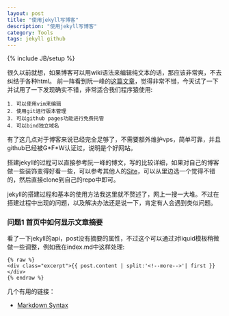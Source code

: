 ```yaml
---
layout: post
title: "使用jekyll写博客"
description: "使用jekyll写博客"
category: Tools
tags: jekyll github
---
```

{% include JB/setup %}

很久以前就想，如果博客可以用wiki语法来编辑纯文本的话，那应该非常爽，不去纠结于各种html。
前一阵看到阮一峰的[这篇文章](http://www.ruanyifeng.com/blog/2012/08/blogging_with_jekyll.html "搭建一个免费的，无限流量的Blog----github Pages和Jekyll入门")，觉得非常不错，今天试了一下并试用了一下发现确实不错，非常适合我们程序猿使用:

<!--more-->

    1. 可以使用vim来编辑
    2. 使用git进行版本管理
    3. 可以github pages功能进行免费托管
    4. 可以bind独立域名


有了这几点对于博客来说已经完全足够了，不需要额外维护vps，简单可靠，并且github已经被G\*F\*W认证过，说明是个好网站。

搭建jekyll的过程可以直接参考阮一峰的博文，写的比较详细，如果对自己的博客做一些装饰变得好看一些，可以参考其他人的[Site](https://github.com/mojombo/jekyll/wiki/Sites)，可以从里边选一个觉得不错的，然后直接clone到自己的repo中即可。

jekyll的搭建过程和基本的使用方法我这里就不赘述了，网上一搜一大堆。不过在搭建过程中出现的问题，以及解决办法还是说一下，肯定有人会遇到类似问题。

### 问题1 首页中如何显示文章摘要

看了一下jekyll的api，post没有摘要的属性，不过这个可以通过对liquid模板稍微做一些调整，例如我在index.md中这样处理:
    
    {% raw %}
    <div class="excerpt">{{ post.content | split:'<!--more-->'| first }}</div>
    {% endraw %}

几个有用的链接：

* [Markdown Syntax](http://en.wikipedia.org/wiki/Markdown)
